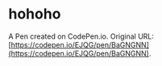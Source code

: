 # hohoho

A Pen created on CodePen.io. Original URL: [https://codepen.io/EJQG/pen/BaGNGNN](https://codepen.io/EJQG/pen/BaGNGNN).

